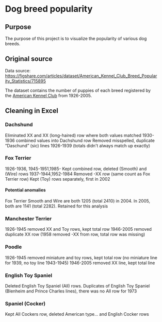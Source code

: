 # Dog breed popularity


## Purpose

The purpose of this project is to visualize the popularity of various dog breeds.


## Original source

Data source:  https://figshare.com/articles/dataset/American_Kennel_Club_Breed_Popularity_Statistics/715895

The dataset contains the number of puppies of each breed registered by the [American Kennel Club](https://www.akc.org/) from 1926-2005.


## Cleaning in Excel

### Dachshund

Eliminated XX and XX (long-haired) row where both values matched
1930-1936 combined values into Dachshund row
Removed misspelled, duplicate “Daschund” (sic) lines 1926-1939 (totals didn't always match up exactly)


### Fox Terrier
1926-1936, 1945-1951,1985-     Kept combined row, deleted (Smooth) and (Wire)	 rows
1937-1944,1952-1984        Removed -XX row (same count as Fox Terrier row)
Kept (Toy) rows separately, first in 2002
#### Potential anomalies 
Fox Terrier Smooth and Wire are both 1205 (total 2410) in 2004.  In 2005, both are 1141 (total 2282). Retained for this analysis


### Manchester Terrier
1926-1945 removed XX and Toy rows, kept total row
1946-2005 removed duplicate XX row (1958 removed -XX from row, total row was missing)


### Poodle
1926-1945  removed miniature and toy rows, kept total row (no miniature line for 1939, no toy line 1943-1945)
1946-2005  removed XX line, kept total line


### English Toy Spaniel
Deleted English Toy Spaniel (All) rows.  Duplicates of English Toy Spaniel (Blenheim and Prince Charles lines), there was no All row for 1973


### Spaniel (Cocker)
Kept All Cockers row, deleted American type... and English Cocker rows
